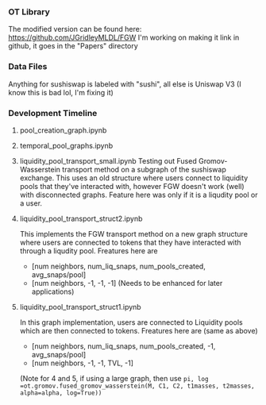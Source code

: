 ### OT Library
The modified version can be found here:
https://github.com/JGridleyMLDL/FGW
I'm working on making it link in github, it goes in the "Papers" directory


### Data Files

Anything for sushiswap is labeled with "sushi", all else is Uniswap V3 (I know this is bad lol, I'm fixing it)

### Development Timeline

1. pool_creation_graph.ipynb

2. temporal_pool_graphs.ipynb

3. liquidity_pool_transport_small.ipynb
   Testing out Fused Gromov-Wasserstein transport method on a subgraph of the sushiswap exchange.
   This uses an old structure where users connect to liquidity pools that they've interacted with, however FGW doesn't work (well) with disconnected graphs.
   Feature here was only if it is a liqudity pool or a user.

4. liquidity_pool_transport_struct2.ipynb

   This implements the FGW transport method on a new graph structure where users are connected to tokens that they have interacted with through a liqudity pool.
   Freatures here are

   - \[num neighbors, num_liq_snaps, num_pools_created, avg_snaps/pool\]
   - \[num neighbors, -1, -1, -1\]
     (Needs to be enhanced for later applications)

5. liquidity_pool_transport_struct1.ipynb

   In this graph implementation, users are connected to Liquidity pools which are then connected to tokens.
   Freatures here are (same as above)

   - \[num neighbors, num_liq_snaps, num_pools_created, -1, avg_snaps/pool\]
   - \[num neighbors, -1, -1, TVL, -1\]

   (Note for 4 and 5, if using a large graph, then use
   `pi, log =ot.gromov.fused_gromov_wasserstein(M, C1, C2, t1masses, t2masses, alpha=alpha, log=True))`

